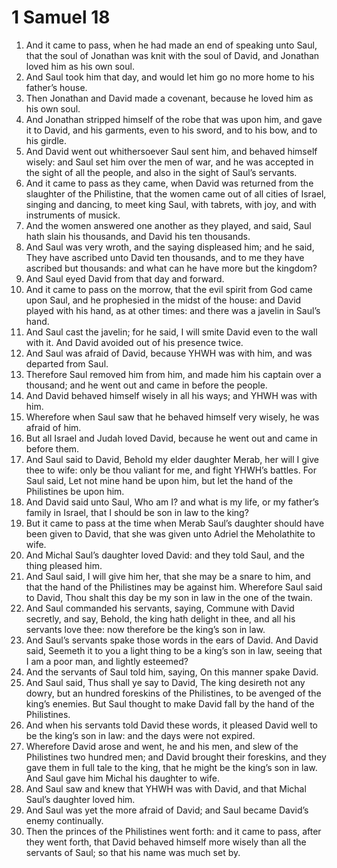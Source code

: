 ﻿# 1 Samuel 18
1. And it came to pass, when he had made an end of speaking unto Saul, that the soul of Jonathan was knit with the soul of David, and Jonathan loved him as his own soul. 
2. And Saul took him that day, and would let him go no more home to his father’s house. 
3. Then Jonathan and David made a covenant, because he loved him as his own soul. 
4. And Jonathan stripped himself of the robe that was upon him, and gave it to David, and his garments, even to his sword, and to his bow, and to his girdle. 
5.  And David went out whithersoever Saul sent him, and behaved himself wisely: and Saul set him over the men of war, and he was accepted in the sight of all the people, and also in the sight of Saul’s servants. 
6. And it came to pass as they came, when David was returned from the slaughter of the Philistine, that the women came out of all cities of Israel, singing and dancing, to meet king Saul, with tabrets, with joy, and with instruments of musick. 
7. And the women answered one another as they played, and said, Saul hath slain his thousands, and David his ten thousands. 
8. And Saul was very wroth, and the saying displeased him; and he said, They have ascribed unto David ten thousands, and to me they have ascribed but thousands: and what can he have more but the kingdom? 
9. And Saul eyed David from that day and forward. 
10.  And it came to pass on the morrow, that the evil spirit from God came upon Saul, and he prophesied in the midst of the house: and David played with his hand, as at other times: and there was a javelin in Saul’s hand. 
11. And Saul cast the javelin; for he said, I will smite David even to the wall with it. And David avoided out of his presence twice. 
12.  And Saul was afraid of David, because YHWH was with him, and was departed from Saul. 
13. Therefore Saul removed him from him, and made him his captain over a thousand; and he went out and came in before the people. 
14. And David behaved himself wisely in all his ways; and YHWH was with him. 
15. Wherefore when Saul saw that he behaved himself very wisely, he was afraid of him. 
16. But all Israel and Judah loved David, because he went out and came in before them. 
17.  And Saul said to David, Behold my elder daughter Merab, her will I give thee to wife: only be thou valiant for me, and fight YHWH’s battles. For Saul said, Let not mine hand be upon him, but let the hand of the Philistines be upon him. 
18. And David said unto Saul, Who am I? and what is my life, or my father’s family in Israel, that I should be son in law to the king? 
19. But it came to pass at the time when Merab Saul’s daughter should have been given to David, that she was given unto Adriel the Meholathite to wife. 
20. And Michal Saul’s daughter loved David: and they told Saul, and the thing pleased him. 
21. And Saul said, I will give him her, that she may be a snare to him, and that the hand of the Philistines may be against him. Wherefore Saul said to David, Thou shalt this day be my son in law in the one of the twain. 
22.  And Saul commanded his servants, saying, Commune with David secretly, and say, Behold, the king hath delight in thee, and all his servants love thee: now therefore be the king’s son in law. 
23. And Saul’s servants spake those words in the ears of David. And David said, Seemeth it to you a light thing to be a king’s son in law, seeing that I am a poor man, and lightly esteemed? 
24. And the servants of Saul told him, saying, On this manner spake David. 
25. And Saul said, Thus shall ye say to David, The king desireth not any dowry, but an hundred foreskins of the Philistines, to be avenged of the king’s enemies. But Saul thought to make David fall by the hand of the Philistines. 
26. And when his servants told David these words, it pleased David well to be the king’s son in law: and the days were not expired. 
27. Wherefore David arose and went, he and his men, and slew of the Philistines two hundred men; and David brought their foreskins, and they gave them in full tale to the king, that he might be the king’s son in law. And Saul gave him Michal his daughter to wife. 
28.  And Saul saw and knew that YHWH was with David, and that Michal Saul’s daughter loved him. 
29. And Saul was yet the more afraid of David; and Saul became David’s enemy continually. 
30. Then the princes of the Philistines went forth: and it came to pass, after they went forth, that David behaved himself more wisely than all the servants of Saul; so that his name was much set by. 
